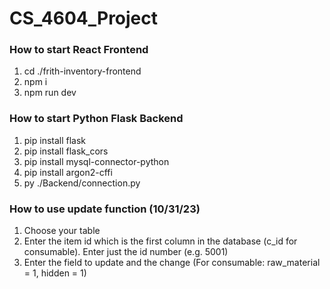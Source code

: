 ﻿# CS_4604_Project

### How to start React Frontend
1) cd ./frith-inventory-frontend
2) npm i
3) npm run dev

### How to start Python Flask Backend
1) pip install flask
2) pip install flask_cors
3) pip install mysql-connector-python
4) pip install argon2-cffi
5) py ./Backend/connection.py

### How to use update function (10/31/23)
1) Choose your table
2) Enter the item id which is the first column in the database (c_id for consumable). Enter just the id number (e.g. 5001)
3) Enter the field to update and the change (For consumable: raw_material = 1, hidden = 1)
